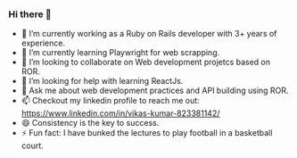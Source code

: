 ### Hi there 👋

- 🔭 I’m currently working as a Ruby on Rails developer with 3+ years of experience.
- 🌱 I’m currently learning Playwright for web scrapping.
- 👯 I’m looking to collaborate on Web development projetcs based on ROR.
- 🤔 I’m looking for help with learning ReactJs.
- 💬 Ask me about web development practices and API building using ROR.
- 📫 Checkout my linkedin profile to reach me out: https://www.linkedin.com/in/vikas-kumar-823381142/
- 😄 Consistency is the key to success.
- ⚡ Fun fact: I have bunked the lectures to play football in a basketball court.
